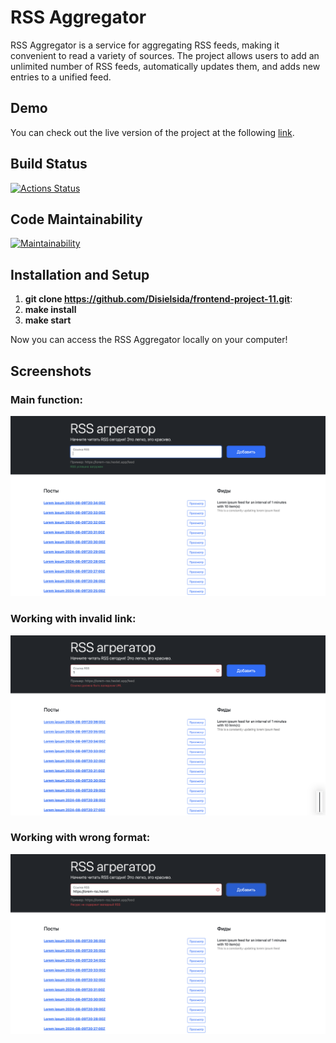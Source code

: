 # RSS Aggregator

RSS Aggregator is a service for aggregating RSS feeds, making it convenient to read a variety of sources. The project allows users to add an unlimited number of RSS feeds, automatically updates them, and adds new entries to a unified feed.

## Demo

You can check out the live version of the project at the following [link](https://rss-reader-jfot.onrender.com).

## Build Status

[![Actions Status](https://github.com/Disielsida/frontend-project-11/actions/workflows/hexlet-check.yml/badge.svg)](https://github.com/Disielsida/frontend-project-11/actions)

## Code Maintainability

[![Maintainability](https://api.codeclimate.com/v1/badges/8ea535b5f39b34970830/maintainability)](https://codeclimate.com/github/Disielsida/frontend-project-11/maintainability)

## Installation and Setup

1. **git clone  https://github.com/Disielsida/frontend-project-11.git**: 
2. **make install**
3. **make start**

Now you can access the RSS Aggregator locally on your computer!

## Screenshots

### Main function:
![RSS Aggregator Screenshot](./images/main-function.png)

### Working with invalid link:
![RSS Aggregator Screenshot](./images/not-valid.png)

### Working with wrong format:
![RSS Aggregator Screenshot](./images/wrong-format.png)

